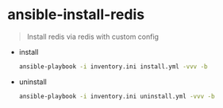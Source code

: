 # ansible-install-redis

>Install redis via redis with custom config

- install

  ```bash
  ansible-playbook -i inventory.ini install.yml -vvv -b
  ```

- uninstall

  ```bash
  ansible-playbook -i inventory.ini uninstall.yml -vvv -b
  ```
